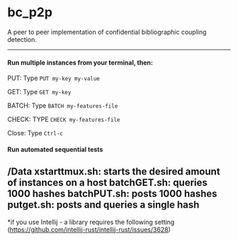 # bc_p2p
A peer to peer implementation of confidential bibliographic coupling detection.

---
#### Run multiple instances from your terminal, then:
PUT: Type `PUT my-key my-value`

GET: Type `GET my-key`

BATCH: Type `BATCH my-features-file`

CHECK: TYPE `CHECK my-features-file`

Close: Type `Ctrl-c`

#### Run automated sequential tests

/Data
xstarttmux.sh: starts the desired amount of instances on a host
batchGET.sh: queries 1000 hashes
batchPUT.sh: posts 1000 hashes
putget.sh: posts and queries a single hash
---

*if you use Intellij - a library requires the following setting (https://github.com/intellij-rust/intellij-rust/issues/3628)
